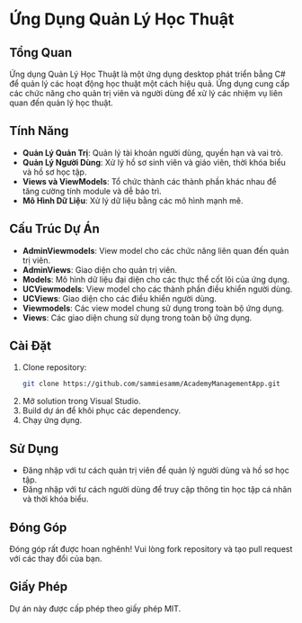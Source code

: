 
# Ứng Dụng Quản Lý Học Thuật

## Tổng Quan
Ứng dụng Quản Lý Học Thuật là một ứng dụng desktop phát triển bằng C# để quản lý các hoạt động học thuật một cách hiệu quả. Ứng dụng cung cấp các chức năng cho quản trị viên và người dùng để xử lý các nhiệm vụ liên quan đến quản lý học thuật.

## Tính Năng
- **Quản Lý Quản Trị**: Quản lý tài khoản người dùng, quyền hạn và vai trò.
- **Quản Lý Người Dùng**: Xử lý hồ sơ sinh viên và giáo viên, thời khóa biểu và hồ sơ học tập.
- **Views và ViewModels**: Tổ chức thành các thành phần khác nhau để tăng cường tính module và dễ bảo trì.
- **Mô Hình Dữ Liệu**: Xử lý dữ liệu bằng các mô hình mạnh mẽ.

## Cấu Trúc Dự Án
- **AdminViewmodels**: View model cho các chức năng liên quan đến quản trị viên.
- **AdminViews**: Giao diện cho quản trị viên.
- **Models**: Mô hình dữ liệu đại diện cho các thực thể cốt lõi của ứng dụng.
- **UCViewmodels**: View model cho các thành phần điều khiển người dùng.
- **UCViews**: Giao diện cho các điều khiển người dùng.
- **Viewmodels**: Các view model chung sử dụng trong toàn bộ ứng dụng.
- **Views**: Các giao diện chung sử dụng trong toàn bộ ứng dụng.

## Cài Đặt
1. Clone repository:
   ```bash
   git clone https://github.com/sammiesamm/AcademyManagementApp.git
   ```
2. Mở solution trong Visual Studio.
3. Build dự án để khôi phục các dependency.
4. Chạy ứng dụng.

## Sử Dụng
- Đăng nhập với tư cách quản trị viên để quản lý người dùng và hồ sơ học tập.
- Đăng nhập với tư cách người dùng để truy cập thông tin học tập cá nhân và thời khóa biểu.

## Đóng Góp
Đóng góp rất được hoan nghênh! Vui lòng fork repository và tạo pull request với các thay đổi của bạn.

## Giấy Phép
Dự án này được cấp phép theo giấy phép MIT.
